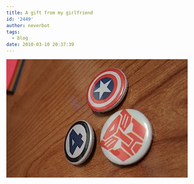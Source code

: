 ```yaml
---
title: A gift from my girlfriend
id: '2449'
author: neverbot
tags:
  - blog
date: 2010-03-10 20:37:39
---
```


![foto.jpg](./a-gift-from-my-girlfriend/foto.jpg)
